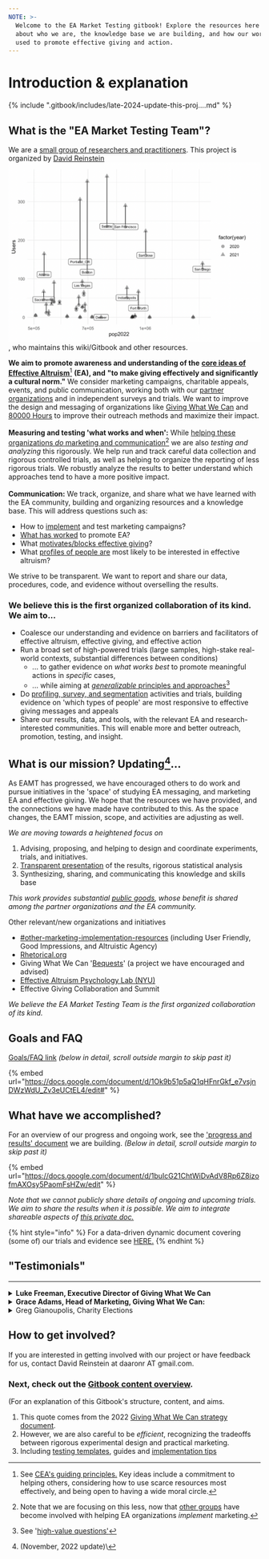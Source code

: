 ```yaml
---
NOTE: >-
  Welcome to the EA Market Testing gitbook! Explore the resources here to learn
  about who we are, the knowledge base we are building, and how our work may be
  used to promote effective giving and action.
---
```


# Introduction & explanation

{% include ".gitbook/includes/late-2024-update-this-proj....md" %}

## What is the "EA Market Testing Team"?

We are a [small group of researchers and practitioners](our-team-and-resources.md). This project is organized by [David Reinstein](https://davidreinstein.org)<img src=".gitbook/assets/image (30).png" alt="" data-size="line"> , who maintains this wiki/Gitbook and other resources.

**We aim to** **promote awareness and understanding of the** [**core ideas of Effective Altruism**](#user-content-fn-1)[^1] **(EA), and** **"to make giving effectively and significantly a cultural norm."** We consider marketing campaigns, charitable appeals, events, and public communication, working both with our [partner organizations](broken-reference/) and in independent surveys and trials. We want to improve the design and messaging of organizations like [Giving What We Can](contexts-partner-organizations-trials/gwwc/) and [80000 Hours](https://80000hours.org/) to improve their outreach methods and maximize their impact.\
\
**Measuring and testing 'what works and when':** While [helping these organizations _do_ marketing and communication](#user-content-fn-2)[^2] we are also _testing and analyzing_ this rigorously. We help run and track careful data collection and rigorous controlled trials, as well as helping to organize the reporting of less rigorous trials. We robustly analyze the results to better understand which approaches tend to have a more positive impact.\
\
**Communication:** We track, organize, and share what we have learned with the EA community, building and organizing resources and a knowledge base. This will address questions such as:

* How to [implement](marketing-and-testing-opportunities-tools-tips/implementation-and-collecting-data-issues/) and test marketing campaigns?
* [What has worked](https://daaronr.github.io/eamt\_data\_analysis/) to promote EA?
* What [motivates/blocks effective giving](https://daaronr.github.io/ea\_giving\_barriers/)?
* What [profiles of people are](broken-reference/) most likely to be interested in effective altruism?

We strive to be transparent. We want to report and share our data, procedures, code, and evidence without overselling the results.

### We believe this is the first organized collaboration of its kind. We aim to...

* Coalesce our understanding and evidence on barriers and facilitators of effective altruism, effective giving, and effective action
* Run a broad set of high-powered trials (large samples, high-stake real-world contexts, substantial differences between conditions)
  * ... to gather evidence on _what works best_ to promote meaningful actions in _specific_ cases,
  * ... while aiming at [_generalizable_ principles and approaches](#user-content-fn-3)[^3]
* Do [profiling](broken-reference/),[ survey, and segmentation](broken-reference/) activities and trials, building evidence on 'which types of people' are most responsive to effective giving messages and appeals
* Share our results, data, and tools, with the relevant EA and research-interested communities. This will enable more and better outreach, promotion, testing, and insight.

## What is our mission? Updating[^4]...

As EAMT has progressed, we have encouraged others to do work and pursue initiatives in the 'space' of studying EA messaging, and marketing EA and effective giving. We hope that the resources we have provided, and the connections we have made have contributed to this. As the space changes, the EAMT mission, scope, and activities are adjusting as well.

_We are moving towards a heightened focus on_

1. Advising, proposing, and helping to design and coordinate experiments, trials, and initiatives.
2. [Transparent presentation](https://daaronr.github.io/eamt\_data\_analysis/) of the results, rigorous statistical analysis
3. Synthesizing, sharing, and communicating this knowledge and skills base

_This work provides substantial_ [_public goods_](https://forum.effectivealtruism.org/topics/public-goods)_, whose benefit is shared among the partner organizations and the EA community._

Other relevant/new organizations and initiatives

* [#other-marketing-implementation-resources](marketing-and-testing-opportunities-tools-tips/implementation-and-collecting-data-issues/#other-marketing-implementation-resources "mention") (including User Friendly, Good Impressions, and Altruistic Agency)
* [Rhetorical.org](https://rhetorical.org/research-statement)
* Giving What We Can '[Bequests](https://www.givingwhatwecan.org/get-involved/bequests)' (a project we have encouraged and advised)
* [Effective Altruism Psychology Lab (NYU)](https://www.eapsychology.org/members)
* Effective Giving Collaboration and Summit

_We believe the EA Market Testing Team is the first organized collaboration of its kind._

## Goals and FAQ

[Goals/FAQ link](https://docs.google.com/document/d/1Ok9b51p5aQ1qHFnrGkf\_e7vsjnDWzWdU\_Zv3eUCtEL4/edit#heading=h.gjcw9rquq2um) _(below in detail, scroll outside margin to skip past it)_

{% embed url="https://docs.google.com/document/d/1Ok9b51p5aQ1qHFnrGkf_e7vsjnDWzWdU_Zv3eUCtEL4/edit#" %}

## What have we accomplished?

For an overview of our progress and ongoing work, see the ['progress and results' document](https://docs.google.com/document/d/1buIcG21ChtWiDvAdV8Rp6Z8izofmAXOsy5PaomFsHZw/edit) we are building. _(Below in detail, scroll outside margin to skip past it)_

{% embed url="https://docs.google.com/document/d/1buIcG21ChtWiDvAdV8Rp6Z8izofmAXOsy5PaomFsHZw/edit" %}

_Note that we cannot publicly share details of ongoing and upcoming trials._ _We aim to share the results when it is possible. We aim to integrate shareable aspects of_ [_this private doc._](https://docs.google.com/document/d/1w9kUiJguWZx4EIvGBd7l0qMTJHWdlHV5z-pvKcdNPOA/edit)

{% hint style="info" %}
For a data-driven dynamic document covering (some of) our trials and evidence see [HERE.](https://daaronr.github.io/eamt\_data\_analysis/chapters/gwwc\_gg.html)
{% endhint %}

## **"Testimonials"**

***

<details>

<summary><strong>Luke Freeman, Executive Director of Giving What We Can</strong></summary>

"The EA Market Testing team has been very helpful in helping us to pursue our mission of creating a world where giving effectively and significantly is a cultural norm. They have helped us at each stage along the process of ideation through to analysis so that we can base our outreach activities on sound theory and strong evidence. This is at a particularly important time as we have been scaling up our marketing activities to reach and engage new audiences with effective giving and the ideas of effective altruism more broadly. We look forward to an ongoing collaboration with EAMT so that we can continue to iterate and increase our impact.”

</details>

<details>

<summary><strong>Grace Adams, Head of Marketing, Giving What We Can:</strong></summary>

It’s been extremely useful to hear what others in EA, individuals and orgs are doing and sharing learnings between us. I hope that we can develop a set of tactics that we know successfully convert people and get them more involved in EA. A reliable set of best practices for marketing EA would be a great outcome.

</details>

<details>

<summary>Greg Gianoupolis, Charity Elections</summary>

"As a quick testimonial relevant to this stage of the process, David \[Reinstein]'s support has been critical to the Charity Elections team's development of plans for marketing and program evaluation. Our first ad campaign was particularly impactful, generating one click to the [Charity Elections page](https://www.givingwhatwecan.org/events/guides/charity-elections) on the Giving What We Can website per $0.01 spent on the campaign. We will continue to incorporate his advice into our advertising to spread awareness of the Charity Elections program among high school students and teachers."

</details>

## How to get involved?

If you are interested in getting involved with our project or have feedback for us, contact David Reinstein at daaronr AT gmail.com.

### Next, check out the [Gitbook content overview](gitbook-content-overview.md).

(For an explanation of this Gitbook's structure, content, and aims.

1. This quote comes from the 2022 [Giving What We Can strategy document](https://www.givingwhatwecan.org/blog/public-strategy-update).
2. However, we are also careful to be _efficient_, recognizing the tradeoffs between rigorous experimental design and practical marketing.
3. Including [testing templates](marketing-and-testing-opportunities-tools-tips/trial-reporting-template.md), guides and [implementation tips](marketing-and-testing-opportunities-tools-tips/implementation-and-collecting-data-issues/)

[^1]: See [CEA's guiding principles.](https://www.centreforeffectivealtruism.org/ceas-guiding-principles) Key ideas include a commitment to helping others, considering how to use scarce resources most effectively, and being open to having a wide moral circle.

[^2]: Note that we are focusing on this less, now that [other groups](https://app.gitbook.com/o/-MfFk4CTSGwVOPkwnRgx/s/a3YtWoUiYYfiEQrBNztC/) have become involved with helping EA organizations _implement_ marketing.

[^3]: See '[high-value questions'](https://docs.google.com/document/d/1Jyn\_6aFt7z1kDo-6sHm9o\_ccPgEvig1b6c8OqPRH2eI/edit#heading=h.gjcw9rquq2um)

[^4]: (November, 2022 update)\\
